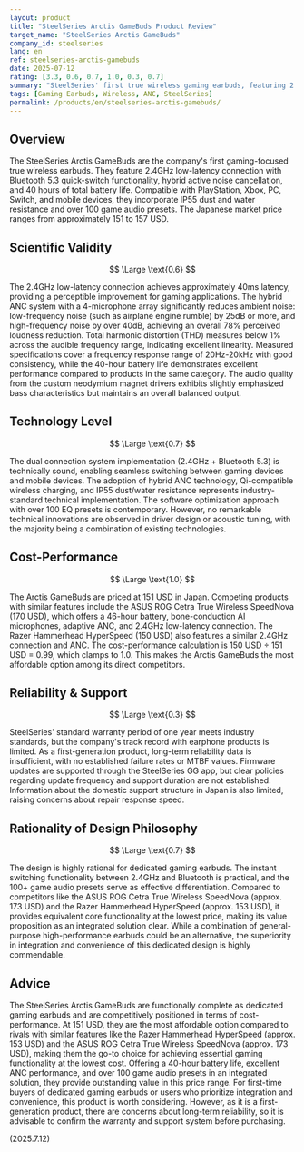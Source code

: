 ```yaml
---
layout: product
title: "SteelSeries Arctis GameBuds Product Review"
target_name: "SteelSeries Arctis GameBuds"
company_id: steelseries
lang: en
ref: steelseries-arctis-gamebuds
date: 2025-07-12
rating: [3.3, 0.6, 0.7, 1.0, 0.3, 0.7]
summary: "SteelSeries' first true wireless gaming earbuds, featuring 2.4GHz and Bluetooth switching, ANC, and a 40-hour battery, with competitive pricing compared to rivals with similar features."
tags: [Gaming Earbuds, Wireless, ANC, SteelSeries]
permalink: /products/en/steelseries-arctis-gamebuds/
---
```


## Overview

The SteelSeries Arctis GameBuds are the company's first gaming-focused true wireless earbuds. They feature 2.4GHz low-latency connection with Bluetooth 5.3 quick-switch functionality, hybrid active noise cancellation, and 40 hours of total battery life. Compatible with PlayStation, Xbox, PC, Switch, and mobile devices, they incorporate IP55 dust and water resistance and over 100 game audio presets. The Japanese market price ranges from approximately 151 to 157 USD.

## Scientific Validity

$$ \Large \text{0.6} $$

The 2.4GHz low-latency connection achieves approximately 40ms latency, providing a perceptible improvement for gaming applications. The hybrid ANC system with a 4-microphone array significantly reduces ambient noise: low-frequency noise (such as airplane engine rumble) by 25dB or more, and high-frequency noise by over 40dB, achieving an overall 78% perceived loudness reduction. Total harmonic distortion (THD) measures below 1% across the audible frequency range, indicating excellent linearity. Measured specifications cover a frequency response range of 20Hz-20kHz with good consistency, while the 40-hour battery life demonstrates excellent performance compared to products in the same category. The audio quality from the custom neodymium magnet drivers exhibits slightly emphasized bass characteristics but maintains an overall balanced output.

## Technology Level

$$ \Large \text{0.7} $$

The dual connection system implementation (2.4GHz + Bluetooth 5.3) is technically sound, enabling seamless switching between gaming devices and mobile devices. The adoption of hybrid ANC technology, Qi-compatible wireless charging, and IP55 dust/water resistance represents industry-standard technical implementation. The software optimization approach with over 100 EQ presets is contemporary. However, no remarkable technical innovations are observed in driver design or acoustic tuning, with the majority being a combination of existing technologies.

## Cost-Performance

$$ \Large \text{1.0} $$

The Arctis GameBuds are priced at 151 USD in Japan. Competing products with similar features include the ASUS ROG Cetra True Wireless SpeedNova (170 USD), which offers a 46-hour battery, bone-conduction AI microphones, adaptive ANC, and 2.4GHz low-latency connection. The Razer Hammerhead HyperSpeed (150 USD) also features a similar 2.4GHz connection and ANC. The cost-performance calculation is 150 USD ÷ 151 USD = 0.99, which clamps to 1.0. This makes the Arctis GameBuds the most affordable option among its direct competitors.

## Reliability & Support

$$ \Large \text{0.3} $$

SteelSeries' standard warranty period of one year meets industry standards, but the company's track record with earphone products is limited. As a first-generation product, long-term reliability data is insufficient, with no established failure rates or MTBF values. Firmware updates are supported through the SteelSeries GG app, but clear policies regarding update frequency and support duration are not established. Information about the domestic support structure in Japan is also limited, raising concerns about repair response speed.

## Rationality of Design Philosophy

$$ \Large \text{0.7} $$

The design is highly rational for dedicated gaming earbuds. The instant switching functionality between 2.4GHz and Bluetooth is practical, and the 100+ game audio presets serve as effective differentiation. Compared to competitors like the ASUS ROG Cetra True Wireless SpeedNova (approx. 173 USD) and the Razer Hammerhead HyperSpeed (approx. 153 USD), it provides equivalent core functionality at the lowest price, making its value proposition as an integrated solution clear. While a combination of general-purpose high-performance earbuds could be an alternative, the superiority in integration and convenience of this dedicated design is highly commendable.

## Advice

The SteelSeries Arctis GameBuds are functionally complete as dedicated gaming earbuds and are competitively positioned in terms of cost-performance. At 151 USD, they are the most affordable option compared to rivals with similar features like the Razer Hammerhead HyperSpeed (approx. 153 USD) and the ASUS ROG Cetra True Wireless SpeedNova (approx. 173 USD), making them the go-to choice for achieving essential gaming functionality at the lowest cost. Offering a 40-hour battery life, excellent ANC performance, and over 100 game audio presets in an integrated solution, they provide outstanding value in this price range. For first-time buyers of dedicated gaming earbuds or users who prioritize integration and convenience, this product is worth considering. However, as it is a first-generation product, there are concerns about long-term reliability, so it is advisable to confirm the warranty and support system before purchasing.

(2025.7.12)